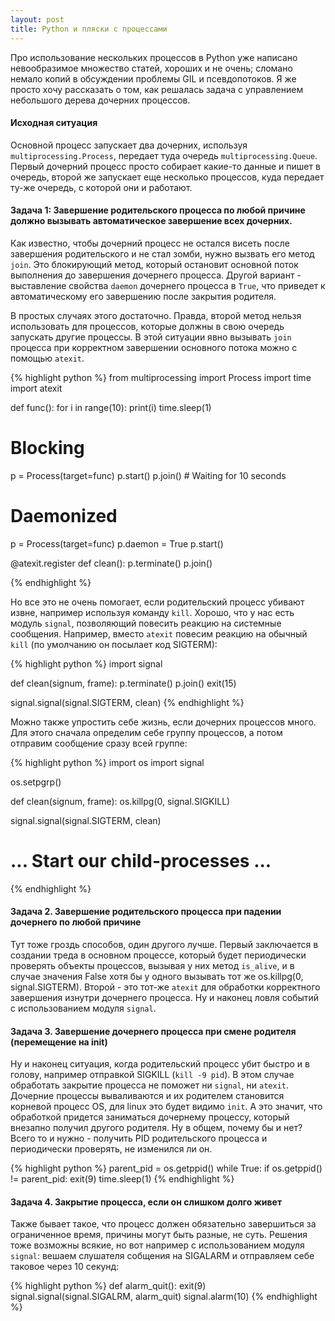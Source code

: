 ```yaml
---
layout: post
title: Python и пляски с процессами
---
```


Про использование нескольких процессов в Python уже написано невообразимое множество статей, хороших и не очень;
сломано немало копий в обсуждении проблемы GIL и псевдопотоков. Я же просто хочу рассказать о том, как решалась
задача с управлением небольшого дерева дочерних процессов.

#### Исходная ситуация

Основной процесс запускает два дочерних, используя `multiprocessing.Process`, передает туда
очередь `multiprocessing.Queue`. Первый дочерний процесс просто собирает какие-то данные и пишет в очередь,
второй же запускает еще несколько процессов, куда передает ту-же очередь, с которой они и работают.

#### Задача 1: Завершение родительского процесса по любой причине должно вызывать автоматическое завершение всех дочерних.

Как известно, чтобы дочерний процесс не остался висеть после завершения родительского и не стал зомби, нужно вызвать его метод `join`.
Это блокирующий метод, который остановит основной поток выполнения до завершения дочернего процесса. Другой вариант - 
выставление свойства `daemon` дочернего процесса в `True`, что приведет к автоматическому его завершению после закрытия родителя.

В простых случаях этого достаточно. Правда, второй метод нельзя использовать для процессов, которые должны в свою очередь запускать другие процессы.
В этой ситуации явно вызывать `join` процесса при корректном завершении основного потока можно с помощью `atexit`.

{% highlight python %}
from multiprocessing import Process
import time
import atexit

def func():
    for i in range(10):
        print(i)
        time.sleep(1)

# Blocking
p = Process(target=func)
p.start()
p.join()  # Waiting for 10 seconds

# Daemonized
p = Process(target=func)
p.daemon = True
p.start()

@atexit.register
def clean():
    p.terminate()
    p.join()

{% endhighlight %}

Но все это не очень помогает, если родительский процесс убивают извне, например используя команду `kill`.
Хорошо, что у нас есть модуль `signal`, позволяющий повесить реакцию на системные сообщения. Например, вместо `atexit` повесим реакцию
на обычный `kill` (по умолчанию он посылает код SIGTERM):

{% highlight python %}
import signal

def clean(signum, frame):
    p.terminate()
    p.join()
    exit(15)

signal.signal(signal.SIGTERM, clean)
{% endhighlight %}

Можно также упростить себе жизнь, если дочерних процессов много. Для этого сначала определим себе группу процессов, а потом отправим
сообщение сразу всей группе:

{% highlight python %}
import os
import signal

os.setpgrp()

def clean(signum, frame):
    os.killpg(0, signal.SIGKILL)

signal.signal(signal.SIGTERM, clean)

# ... Start our child-processes ...

{% endhighlight %}

#### Задача 2. Завершение родительского процесса при падении дочернего по любой причине

Тут тоже гроздь способов, один другого лучше. Первый заключается в создании треда в основном процессе, который будет периодически
проверять объекты процессов, вызывая у них метод `is_alive`, и в случае значения False хотя бы у одного вызывать тот же os.killpg(0, signal.SIGTERM).
Второй - это тот-же `atexit` для обработки корректного завершения изнутри дочернего процесса. Ну и наконец ловля событий с использованием модуля `signal`.

#### Задача 3. Завершение дочернего процесса при смене родителя (перемещение на init)

Ну и наконец ситуация, когда родительский процесс убит быстро и в голову, например отправкой SIGKILL (`kill -9 pid`). В этом случае обработать закрытие процесса
не поможет ни `signal`, ни `atexit`. Дочерние процессы вываливаются и их родителем становится корневой процесс OS, для linux это будет видимо `init`.
А это значит, что обработкой придется заниматься дочернему процессу, который внезапно получил другого родителя. Ну в общем, почему бы и нет? Всего то и нужно -
получить PID родительского процесса и периодически проверять, не изменился ли он.

{% highlight python %}
parent_pid = os.getppid()
while True:
    if os.getppid() != parent_pid:
        exit(9)
    time.sleep(1)
{% endhighlight %}

#### Задача 4. Закрытие процесса, если он слишком долго живет

Также бывает такое, что процесс должен обязательно завершиться за ограниченное время, причины могут быть разные, не суть. Решения тоже возможны всякие, но вот
например с использованием модуля `signal`: вешаем слушателя собщения на SIGALARM и отправляем себе таковое через 10 секунд:

{% highlight python %}
def alarm_quit():
    exit(9)
signal.signal(signal.SIGALRM, alarm_quit)
signal.alarm(10)
{% endhighlight %}
